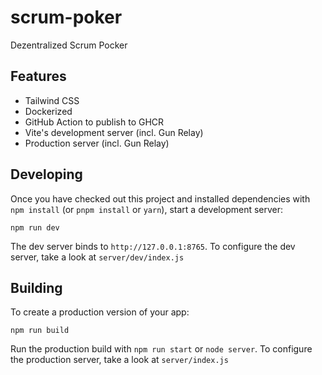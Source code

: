 # scrum-poker

Dezentralized Scrum Pocker

## Features

- Tailwind CSS
- Dockerized
- GitHub Action to publish to GHCR
- Vite's development server (incl. Gun Relay)
- Production server (incl. Gun Relay)

## Developing

Once you have checked out this project and installed dependencies with `npm install` (or `pnpm install` or `yarn`), start a development server:

```
npm run dev
```

The dev server binds to `http://127.0.0.1:8765`. To configure the dev server, take a look at `server/dev/index.js`

## Building

To create a production version of your app:

```
npm run build
```

Run the production build with `npm run start` or `node server`. To configure the production server, take a look at `server/index.js`
